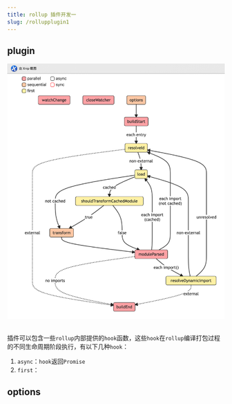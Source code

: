 ```yaml
---
title: rollup 插件开发一
slug: /rollupplugin1
---
```


## plugin

![Xnip2022-09-19_16-45-52](../../../public/images/Xnip2022-09-19_16-45-52.png)



## 

插件可以包含一些`rollup`内部提供的`hook`函数，这些`hook`在`rollup`编译打包过程的不同生命周期阶段执行，有以下几种`hook`：

1. `async`：`hook`返回`Promise`
2. `first`：

## options

